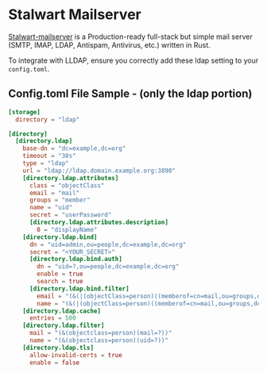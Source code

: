 # Stalwart Mailserver

[Stalwart-mailserver](https://github.com/stalwartlabs/mail-server) is a Production-ready full-stack but simple mail server (SMTP, IMAP, LDAP, Antispam, Antivirus, etc.) written in Rust.

To integrate with LLDAP, ensure you correctly add these ldap setting to your `config.toml`.

## Config.toml File Sample - (only the ldap portion)
```toml
[storage]
  directory = "ldap"

[directory]
  [directory.ldap]
    base-dn = "dc=example,dc=org"
    timeout = "30s"
    type = "ldap"
    url = "ldap://ldap.domain.example.org:3890"
    [directory.ldap.attributes]
      class = "objectClass"
      email = "mail"
      groups = "member"
      name = "uid"
      secret = "userPassword"
      [directory.ldap.attributes.description]
        0 = "displayName"
    [directory.ldap.bind]
      dn = "uid=admin,ou=people,dc=example,dc=org"
      secret = "<YOUR_SECRET>"
      [directory.ldap.bind.auth]
        dn = "uid=?,ou=people,dc=example,dc=org"
        enable = true
        search = true
      [directory.ldap.bind.filter]
        email = "(&(|(objectClass=person)((memberof=cn=mail,ou=groups,dc=example,dc=org))(|(mail=?)(mailAlias=?)(mailList=?)))"
        name = "(&(|(objectClass=person)((memberof=cn=mail,ou=groups,dc=example,dc=org))(uid=?))"
    [directory.ldap.cache]
      entries = 500
    [directory.ldap.filter]
      mail = "(&(objectclass=person)(mail=?))"
      name = "(&(objectclass=person)(uid=?))"
    [directory.ldap.tls]
      allow-invalid-certs = true
      enable = false
```
